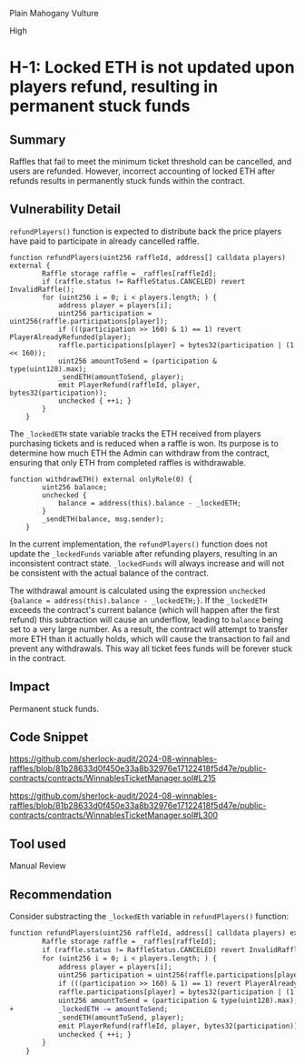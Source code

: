 Plain Mahogany Vulture

High

# H-1: Locked ETH is not updated upon players refund, resulting in permanent stuck funds

## Summary

Raffles that fail to meet the minimum ticket threshold can be cancelled, and users are refunded. However, incorrect accounting of locked ETH after refunds results in permanently stuck funds within the contract.
## Vulnerability Detail

`refundPlayers()` function is expected to distribute back the price players have paid to participate in already cancelled raffle.

```solidity
function refundPlayers(uint256 raffleId, address[] calldata players) external {
        Raffle storage raffle = _raffles[raffleId];
        if (raffle.status != RaffleStatus.CANCELED) revert InvalidRaffle();
        for (uint256 i = 0; i < players.length; ) {
            address player = players[i];
            uint256 participation = uint256(raffle.participations[player]);
            if (((participation >> 160) & 1) == 1) revert PlayerAlreadyRefunded(player);
            raffle.participations[player] = bytes32(participation | (1 << 160));
            uint256 amountToSend = (participation & type(uint128).max);
            _sendETH(amountToSend, player);
            emit PlayerRefund(raffleId, player, bytes32(participation));
            unchecked { ++i; }
        }
    }
```

The `_lockedETH` state variable tracks the ETH received from players purchasing tickets and is reduced when a raffle is won. Its purpose is to determine how much ETH the Admin can withdraw from the contract, ensuring that only ETH from completed raffles is withdrawable.

```solidity
function withdrawETH() external onlyRole(0) {
        uint256 balance;
        unchecked {
            balance = address(this).balance - _lockedETH;
        }
        _sendETH(balance, msg.sender);
    }

```

In the current implementation, the `refundPlayers()` function does not update the `_lockedFunds` variable after refunding players, resulting in an inconsistent contract state.
`_lockedFunds` will always increase and will not be consistent with the actual balance of the contract.

The withdrawal amount is calculated using the expression `unchecked {balance = address(this).balance - _lockedETH;}`. If the `_lockedETH` exceeds the contract's current balance (which will happen after the first refund) this subtraction will cause an underflow, leading to `balance` being set to a very large number. As a result, the contract will attempt to transfer more ETH than it actually holds, which will cause the transaction to fail and prevent any withdrawals. This way all ticket fees funds will be forever stuck in the contract.

## Impact

Permanent stuck funds.
## Code Snippet

https://github.com/sherlock-audit/2024-08-winnables-raffles/blob/81b28633d0f450e33a8b32976e17122418f5d47e/public-contracts/contracts/WinnablesTicketManager.sol#L215

https://github.com/sherlock-audit/2024-08-winnables-raffles/blob/81b28633d0f450e33a8b32976e17122418f5d47e/public-contracts/contracts/WinnablesTicketManager.sol#L300
## Tool used

Manual Review

## Recommendation

Consider substracting the `_lockedEth` variable in `refundPlayers()` function:

```diff
function refundPlayers(uint256 raffleId, address[] calldata players) external {
        Raffle storage raffle = _raffles[raffleId];
        if (raffle.status != RaffleStatus.CANCELED) revert InvalidRaffle();
        for (uint256 i = 0; i < players.length; ) {
            address player = players[i];
            uint256 participation = uint256(raffle.participations[player]);
            if (((participation >> 160) & 1) == 1) revert PlayerAlreadyRefunded(player);
            raffle.participations[player] = bytes32(participation | (1 << 160));
            uint256 amountToSend = (participation & type(uint128).max);
+           _lockedETH -= amountToSend;
            _sendETH(amountToSend, player);
            emit PlayerRefund(raffleId, player, bytes32(participation));
            unchecked { ++i; }
        }
    }
```

